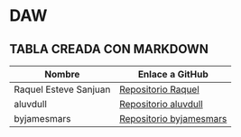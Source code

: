 # DAW

## TABLA CREADA CON MARKDOWN

| **Nombre**               | **Enlace a GitHub**                                       |
|--------------------------|-----------------------------------------------------------|
| Raquel Esteve Sanjuan    | [Repositorio Raquel](https://github.com/leukar77)         |
| aluvdull                 | [Repositorio aluvdull](https://github.com/aluvdll)        |
| byjamesmars              | [Repositorio byjamesmars](https://github.com/byjamesmars) |

